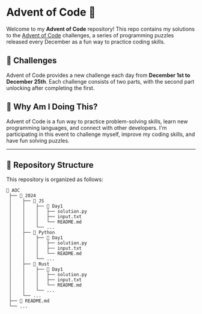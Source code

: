 # Advent of Code 🎄

Welcome to my **Advent of Code** repository! This repo contains my solutions to the [Advent of Code](https://adventofcode.com) challenges, a series of programming puzzles released every December as a fun way to practice coding skills.

## 📅 Challenges

Advent of Code provides a new challenge each day from **December 1st to December 25th**. Each challenge consists of two parts, with the second part unlocking after completing the first.

## 🤪 Why Am I Doing This?
Advent of Code is a fun way to practice problem-solving skills, learn new programming languages, and connect with other developers. I'm participating in this event to challenge myself, improve my coding skills, and have fun solving puzzles.

---

## 📁 Repository Structure

This repository is organized as follows:

```plaintext
📂 AOC
 ├── 📂 2024
 │    ├── 📂 JS
 │    │    ├── 📂 Day1
 │    │    │   ├── solution.py
 │    │    │   ├── input.txt
 │    │    │   └── README.md
 │    │    └── ...
 │    ├── 📂 Python
 │    │    ├── 📂 Day1
 │    │    │   ├── solution.py
 │    │    │   ├── input.txt
 │    │    │   └── README.md
 │    │    └── ...
 │    ├── 📂 Rust
 │    │    ├── 📂 Day1
 │    │    │   ├── solution.py
 │    │    │   ├── input.txt
 │    │    │   └── README.md
 │    │    └── ...
 │    └── ...
 ├── 📜 README.md
 └── ...

